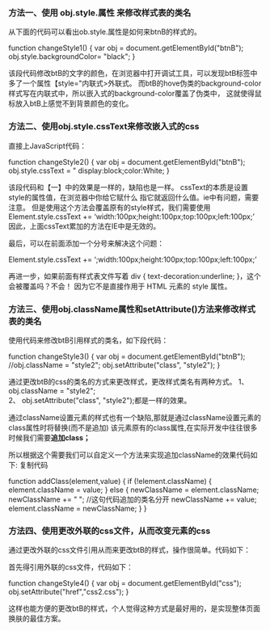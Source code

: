 ### 方法一、使用 obj.style.属性 来修改样式表的类名

从下面的代码可以看出ob.style.属性是如何来btnB的样式的。
	
  function changeStyle1() {
    var obj = document.getElementById("btnB");
    obj.style.backgroundColor= "black"; 
  }

该段代码修改btB的文字的颜色，在浏览器中打开调试工具，可以发现btB标签中多了一个属性【style="内联式>外联式。
而btB的hove伪类的background-color样式写在内联式中，所以嵌入式的background-color覆盖了伪类中，
这就使得鼠标放入btB上感觉不到背景颜色的变化。

### 方法二、使用obj.style.cssText来修改嵌入式的css

直接上JavaScript代码：

  function changeStyle2() {
     var obj = document.getElementById("btnB");
     obj.style.cssText = " display:block;color:White;
  }

该段代码和【一】中的效果是一样的，缺陷也是一样。
cssText的本质是设置style的属性值，在浏览器中你给它赋什么
指它就返回什么值。ie中有问题，需要注意。
但是使用这个方法会覆盖原有的style样式，我们需要使用
  Element.style.cssText += ‘width:100px;height:100px;top:100px;left:100px;’
因此，上面cssText累加的方法在IE中是无效的。

最后，可以在前面添加一个分号来解决这个问题：

  Element.style.cssText += ‘;width:100px;height:100px;top:100px;left:100px;’

再进一步，如果前面有样式表文件写着 div { text-decoration:underline; }，这个会被覆盖吗？不会！
因为它不是直接作用于 HTML 元素的 style 属性。

### 方法三、使用obj.className属性和setAttribute()方法来修改样式表的类名

使用代码来修改btB引用样式的类名，如下段代码：

  function changeStyle3() {
    var obj = document.getElementById("btnB");
    //obj.className = "style2";
    obj.setAttribute("class", "style2");
  }

通过更改btB的css的类名的方式来更改样式，更改样式类名有两种方式。
1、obj.className = "style2";  
2、 obj.setAttribute("class", "style2");都是一样的效果。

通过className设置元素的样式也有一个缺陷,那就是通过className设置元素的class属性时将替换(而不是追加)
该元素原有的class属性,在实际开发中往往很多时候我们需要**追加class；**

所以根据这个需要我们可以自定义一个方法来实现追加className的效果代码如下:
复制代码

  function addClass(element,value) {
      if (!element.className) {
          element.className = value;
      } else {
          newClassName = element.className;
          newClassName += " "; //这句代码追加的类名分开
          newClassName += value;
          element.className = newClassName;
      }
  }

### 方法四、使用更改外联的css文件，从而改变元素的css

通过更改外联的css文件引用从而来更改btB的样式，操作很简单。代码如下：

首先得引用外联的css文件，代码如下：

<link href="css1.css" rel="stylesheet" type="text/css" id="css"/>
 
function changeStyle4() {
   var obj = document.getElementById("css");
   obj.setAttribute("href","css2.css");
 }

这样也能方便的更改btB的样式，个人觉得这种方式是最好用的，是实现整体页面换肤的最佳方案。